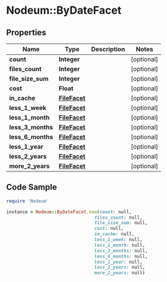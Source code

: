 # Nodeum::ByDateFacet

## Properties

Name | Type | Description | Notes
------------ | ------------- | ------------- | -------------
**count** | **Integer** |  | [optional] 
**files_count** | **Integer** |  | [optional] 
**file_size_sum** | **Integer** |  | [optional] 
**cost** | **Float** |  | [optional] 
**in_cache** | [**FileFacet**](FileFacet.md) |  | [optional] 
**less_1_week** | [**FileFacet**](FileFacet.md) |  | [optional] 
**less_1_month** | [**FileFacet**](FileFacet.md) |  | [optional] 
**less_3_months** | [**FileFacet**](FileFacet.md) |  | [optional] 
**less_6_months** | [**FileFacet**](FileFacet.md) |  | [optional] 
**less_1_year** | [**FileFacet**](FileFacet.md) |  | [optional] 
**less_2_years** | [**FileFacet**](FileFacet.md) |  | [optional] 
**more_2_years** | [**FileFacet**](FileFacet.md) |  | [optional] 

## Code Sample

```ruby
require 'Nodeum'

instance = Nodeum::ByDateFacet.new(count: null,
                                 files_count: null,
                                 file_size_sum: null,
                                 cost: null,
                                 in_cache: null,
                                 less_1_week: null,
                                 less_1_month: null,
                                 less_3_months: null,
                                 less_6_months: null,
                                 less_1_year: null,
                                 less_2_years: null,
                                 more_2_years: null)
```


